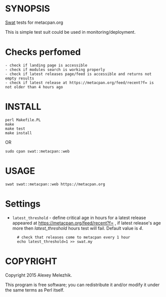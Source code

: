 # SYNOPSIS

[Swat](https://github.com/melezhik/swat) tests for metacpan.org

This is simple test suit could be used in monitoring/deployment.

# Checks perfomed

    - check if landing page is accessible
    - check if modules search is working properly
    - check if latest releases page/feed is accessible and returns not empty results 
    - check if latest release at https://metacpan.org/feed/recent?f= is not older than 4 hours ago

# INSTALL

    perl Makefile.PL
    make
    make test
    make install

OR

    sudo cpan swat::metacpan::web

# USAGE

    swat swat::metacpan::web https://metacpan.org

# Settings

- `latest_threshold` - define critical age in hours for a latest release appeared at https://metacpan.org/feed/recent?f= , if latest release's age more then
_latest\_threshold_ hours test will fail. Default value is _4_.

        # check that releases come to metacpan every 1 hour
        echo latest_threshold=1 >> swat.my

# COPYRIGHT

Copyright 2015 Alexey Melezhik.

This program is free software; you can redistribute it and/or modify it under the same terms as Perl itself.
